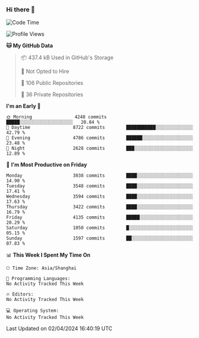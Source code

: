 ### Hi there 👋

<!--
**qbosen/qbosen** is a ✨ _special_ ✨ repository because its `README.md` (this file) appears on your GitHub profile.

Here are some ideas to get you started:

- 🔭 I’m currently working on ...
- 🌱 I’m currently learning ...
- 👯 I’m looking to collaborate on ...
- 🤔 I’m looking for help with ...
- 💬 Ask me about ...
- 📫 How to reach me: ...
- 😄 Pronouns: ...
- ⚡ Fun fact: ...
-->

<!--START_SECTION:waka-->
![Code Time](http://img.shields.io/badge/Code%20Time-2%2C111%20hrs%2036%20mins-blue)

![Profile Views](http://img.shields.io/badge/Profile%20Views-6-blue)

**🐱 My GitHub Data** 

> 📦 437.4 kB Used in GitHub's Storage 
 > 
> 🚫 Not Opted to Hire
 > 
> 📜 106 Public Repositories 
 > 
> 🔑 36 Private Repositories 
 > 
**I'm an Early 🐤** 

```text
🌞 Morning                4248 commits        █████░░░░░░░░░░░░░░░░░░░░   20.84 % 
🌆 Daytime                8722 commits        ███████████░░░░░░░░░░░░░░   42.79 % 
🌃 Evening                4786 commits        ██████░░░░░░░░░░░░░░░░░░░   23.48 % 
🌙 Night                  2628 commits        ███░░░░░░░░░░░░░░░░░░░░░░   12.89 % 
```
📅 **I'm Most Productive on Friday** 

```text
Monday                   3038 commits        ████░░░░░░░░░░░░░░░░░░░░░   14.90 % 
Tuesday                  3548 commits        ████░░░░░░░░░░░░░░░░░░░░░   17.41 % 
Wednesday                3594 commits        ████░░░░░░░░░░░░░░░░░░░░░   17.63 % 
Thursday                 3422 commits        ████░░░░░░░░░░░░░░░░░░░░░   16.79 % 
Friday                   4135 commits        █████░░░░░░░░░░░░░░░░░░░░   20.29 % 
Saturday                 1050 commits        █░░░░░░░░░░░░░░░░░░░░░░░░   05.15 % 
Sunday                   1597 commits        ██░░░░░░░░░░░░░░░░░░░░░░░   07.83 % 
```


📊 **This Week I Spent My Time On** 

```text
🕑︎ Time Zone: Asia/Shanghai

💬 Programming Languages: 
No Activity Tracked This Week

🔥 Editors: 
No Activity Tracked This Week

💻 Operating System: 
No Activity Tracked This Week
```


 Last Updated on 02/04/2024 16:40:19 UTC
<!--END_SECTION:waka-->
